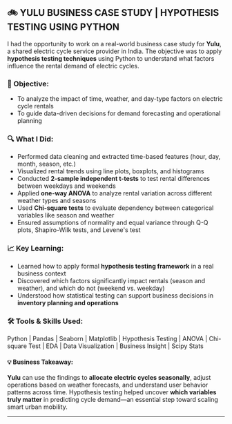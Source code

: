 <h2>🚲 YULU BUSINESS CASE STUDY | HYPOTHESIS TESTING USING PYTHON</h2>

<p>
  I had the opportunity to work on a real-world business case study for <strong>Yulu</strong>, a shared electric cycle service provider in India. The objective was to apply <strong>hypothesis testing techniques</strong> using Python to understand what factors influence the rental demand of electric cycles.
</p>

<h3>🎯 Objective:</h3>
<ul>
  <li>To analyze the impact of time, weather, and day-type factors on electric cycle rentals</li>
  <li>To guide data-driven decisions for demand forecasting and operational planning</li>
</ul>

<h3>🔍 What I Did:</h3>
<ul>
  <li>Performed data cleaning and extracted time-based features (hour, day, month, season, etc.)</li>
  <li>Visualized rental trends using line plots, boxplots, and histograms</li>
  <li>Conducted <strong>2-sample independent t-tests</strong> to test rental differences between weekdays and weekends</li>
  <li>Applied <strong>one-way ANOVA</strong> to analyze rental variation across different weather types and seasons</li>
  <li>Used <strong>Chi-square tests</strong> to evaluate dependency between categorical variables like season and weather</li>
  <li>Ensured assumptions of normality and equal variance through Q-Q plots, Shapiro-Wilk tests, and Levene's test</li>
</ul>

<h3>📈 Key Learning:</h3>
<ul>
  <li>Learned how to apply formal <strong>hypothesis testing framework</strong> in a real business context</li>
  <li>Discovered which factors significantly impact rentals (season and weather), and which do not (weekend vs. weekday)</li>
  <li>Understood how statistical testing can support business decisions in <strong>inventory planning and operations</strong></li>
</ul>

<h3>🛠 Tools & Skills Used:</h3>
<p>
  Python | Pandas | Seaborn | Matplotlib | Hypothesis Testing | ANOVA | Chi-square Test | EDA | Data Visualization | Business Insight | Scipy Stats
</p>

<h4>💡 Business Takeaway:</h4>
<p>
  <strong>Yulu</strong> can use the findings to <strong>allocate electric cycles seasonally</strong>, adjust operations based on weather forecasts, and understand user behavior patterns across time. Hypothesis testing helped uncover <strong>which variables truly matter</strong> in predicting cycle demand—an essential step toward scaling smart urban mobility.
</p>

<hr>
